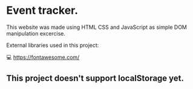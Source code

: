 
# Event tracker.

This website was made using HTML CSS and JavaScript as simple DOM manipulation excercise.

External libraries used in this project:

💻 https://fontawesome.com/





## This project doesn't support localStorage yet.
